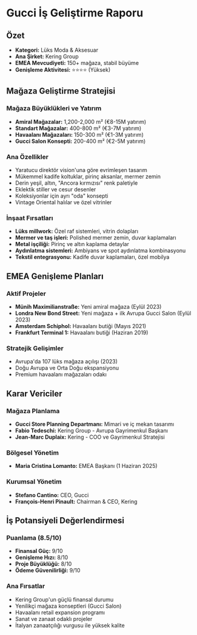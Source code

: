 # Gucci İş Geliştirme Raporu

## Özet
- **Kategori:** Lüks Moda & Aksesuar
- **Ana Şirket:** Kering Group
- **EMEA Mevcudiyeti:** 150+ mağaza, stabil büyüme
- **Genişleme Aktivitesi:** ⭐⭐⭐⭐ (Yüksek)

## Mağaza Geliştirme Stratejisi

### Mağaza Büyüklükleri ve Yatırım
- **Amiral Mağazalar:** 1,200-2,000 m² (€8-15M yatırım)
- **Standart Mağazalar:** 400-800 m² (€3-7M yatırım)
- **Havaalanı Mağazaları:** 150-300 m² (€1-3M yatırım)
- **Gucci Salon Konsepti:** 200-400 m² (€2-5M yatırım)

### Ana Özellikler
- Yaratucu direktör vision'una göre evrimleşen tasarım
- Mükemmel kadife koltuklar, pirinç aksanlar, mermer zemin
- Derin yeşil, altın, "Ancora kırmızısı" renk paletiyle
- Eklektik stiller ve cesur desenler
- Koleksiyonlar için ayrı "oda" konsepti
- Vintage Oriental halılar ve özel vitrinler

### İnşaat Fırsatları
- **Lüks millwork:** Özel raf sistemleri, vitrin dolapları
- **Mermer ve taş işleri:** Polished mermer zemin, duvar kaplamaları
- **Metal işçiliği:** Pirinç ve altın kaplama detaylar
- **Aydınlatma sistemleri:** Ambiyans ve spot aydınlatma kombinasyonu
- **Tekstil entegrasyonu:** Kadife duvar kaplamaları, özel mobilya

## EMEA Genişleme Planları

### Aktif Projeler
- **Münih Maximilianstraße:** Yeni amiral mağaza (Eylül 2023)
- **Londra New Bond Street:** Yeni mağaza + ilk Avrupa Gucci Salon (Eylül 2023)
- **Amsterdam Schiphol:** Havaalanı butiği (Mayıs 2021)
- **Frankfurt Terminal 1:** Havaalanı butiği (Haziran 2019)

### Stratejik Gelişimler
- Avrupa'da 107 lüks mağaza açılışı (2023)
- Doğu Avrupa ve Orta Doğu ekspansiyonu
- Premium havaalanı mağazaları odakı

## Karar Vericiler

### Mağaza Planlama
- **Gucci Store Planning Departmanı:** Mimari ve iç mekan tasarımı
- **Fabio Tedeschi:** Kering Group - Avrupa Gayrimenkul Başkanı
- **Jean-Marc Duplaix:** Kering - COO ve Gayrimenkul Stratejisi

### Bölgesel Yönetim
- **Maria Cristina Lomanto:** EMEA Başkanı (1 Haziran 2025)

### Kurumsal Yönetim
- **Stefano Cantino:** CEO, Gucci
- **François-Henri Pinault:** Chairman & CEO, Kering

## İş Potansiyeli Değerlendirmesi

### Puanlama (8.5/10)
- **Finansal Güç:** 9/10
- **Genişleme Hızı:** 8/10
- **Proje Büyüklüğü:** 8/10
- **Ödeme Güvenilirliği:** 9/10

### Ana Fırsatlar
- Kering Group'un güçlü finansal durumu
- Yenilikçi mağaza konseptleri (Gucci Salon)
- Havaalanı retail expansion programı
- Sanat ve zanaat odaklı projeler
- İtalyan zanaatçılığı vurgusu ile yüksek kalite